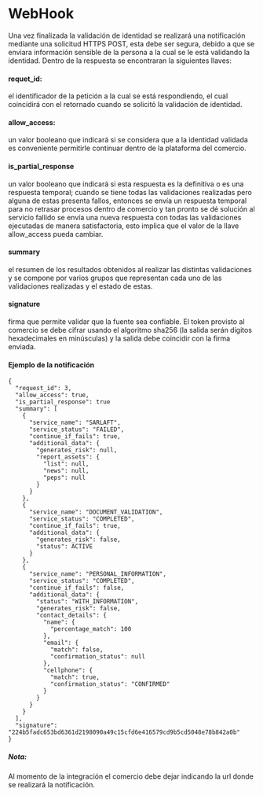 # WebHook

Una vez finalizada la validación de identidad se realizará una notificación mediante una solicitud HTTPS POST, esta debe ser segura, debido a que se enviara información sensible de la persona a la cual se le está validando la identidad. Dentro de la respuesta se encontraran la siguientes llaves:

#### requet_id: 
el identificador de la petición a la cual se está respondiendo, el cual coincidirá con el retornado cuando se solicitó la validación de identidad.

#### allow_access:
un valor booleano que indicará si se considera que a la identidad validada es conveniente permitirle continuar dentro de la plataforma del comercio.

#### is_partial_response
un valor booleano que indicará si esta respuesta es la definitiva o es una respuesta temporal; cuando se tiene todas las validaciones realizadas pero alguna de estas presenta fallos, entonces se envía un respuesta temporal para no retrasar procesos dentro de comercio y tan pronto se dé solución al servicio fallido se envía una nueva respuesta con todas las validaciones ejecutadas de manera satisfactoria, esto implica que el valor de la llave allow_access pueda cambiar.

#### summary
el resumen de los resultados obtenidos al realizar las distintas validaciones y se compone por varios grupos que representan cada uno de las validaciones realizadas y el estado de estas.

#### signature
firma que permite validar que la fuente sea confiable. El token provisto al comercio se debe cifrar usando el algoritmo sha256 (la salida serán dígitos hexadecimales en minúsculas) y la salida debe coincidir con la firma enviada.



#### Ejemplo de la notificación

```
{
  "request_id": 3,
  "allow_access": true,
  "is_partial_response": true
  "summary": [
    {
      "service_name": "SARLAFT",
      "service_status": "FAILED",
      "continue_if_fails": true,
      "additional_data": {
        "generates_risk": null,
        "report_assets": {
          "list": null,
          "news": null,
          "peps": null
        }
      }
    },
    {
      "service_name": "DOCUMENT_VALIDATION",
      "service_status": "COMPLETED",
      "continue_if_fails": true,
      "additional_data": {
        "generates_risk": false,
        "status": ACTIVE
      }
    },
    {
      "service_name": "PERSONAL_INFORMATION",
      "service_status": "COMPLETED",
      "continue_if_fails": false,
      "additional_data": {
        "status": "WITH_INFORMATION",
        "generates_risk": false,
        "contact_details": {
          "name": {
            "percentage_match": 100
          },
          "email": {
            "match": false,
            "confirmation_status": null
          },
          "cellphone": {
            "match": true,
            "confirmation_status": "CONFIRMED"
          }
        }
      }
    }
  ],
  "signature":
"224b5fadc653bd6361d2198090a49c15cfd6e416579cd9b5cd5048e78b842a0b"
}
```

##### Nota:
Al momento de la integración el comercio debe dejar indicando la url donde se realizará la notificación.
